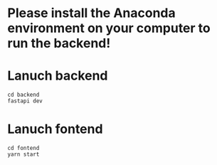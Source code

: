 # Please install the Anaconda environment on your computer to run the backend!

# Lanuch backend

```
cd backend
fastapi dev
```

# Lanuch fontend

```
cd fontend
yarn start
```


